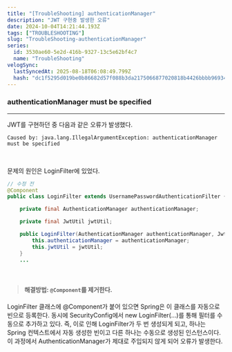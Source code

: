 ```yaml
---
title: "[TroubleShooting] authenticationManager"
description: "JWT 구현중 발생한 오류"
date: 2024-10-04T14:21:44.193Z
tags: ["TROUBLESHOOTING"]
slug: "TroubleShooting-authenticationManager"
series:
  id: 3530ae60-5e2d-416b-9327-13c5e62bf4c7
  name: "TroubleShooting"
velogSync:
  lastSyncedAt: 2025-08-18T06:08:49.799Z
  hash: "dc1f5295d019be0b86682d57f088b3da2175066877020818b4426bbbb969340d"
---
```


### authenticationManager must be specified
---
JWT를 구현하던 중 다음과 같은 오류가 발생했다.
```
Caused by: java.lang.IllegalArgumentException: authenticationManager must be specified
```

<br>

문제의 원인은 LoginFilter에 있었다.

```java
// 수정 전 
@Component
public class LoginFilter extends UsernamePasswordAuthenticationFilter {

    private final AuthenticationManager authenticationManager;

    private final JwtUtil jwtUtil;

    public LoginFilter(AuthenticationManager authenticationManager, JwtUtil jwtUtil) {
        this.authenticationManager = authenticationManager;
        this.jwtUtil = jwtUtil;
    }
	...
```

<br>


>#### 해결방법: ```@Component```를 제거한다.

LoginFilter 클래스에 @Component가 붙어 있으면 Spring은 이 클래스를 자동으로 빈으로 등록한다.
동시에 SecurityConfig에서 new LoginFilter(...)를 통해 필터를 수동으로 추가하고 있다. 즉, 이로 인해 LoginFilter가 두 번 생성되게 되고, 하나는 Spring 컨텍스트에서 자동 생성한 빈이고 다른 하나는 수동으로 생성된 인스턴스이다.
이 과정에서 AuthenticationManager가 제대로 주입되지 않게 되어 오류가 발생한다.